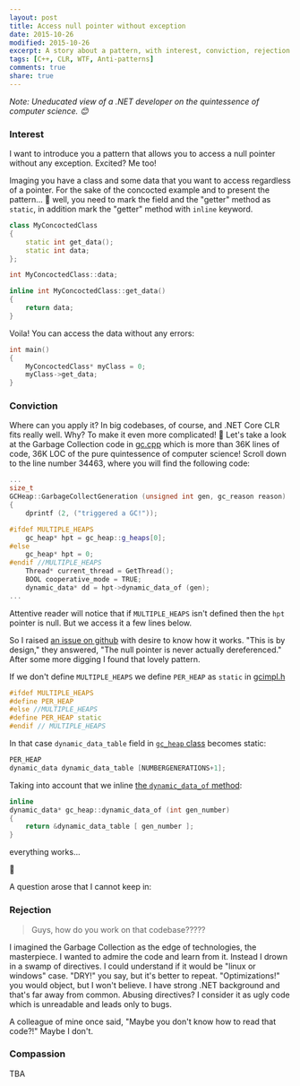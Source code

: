 ```yaml
---
layout: post
title: Access null pointer without exception
date: 2015-10-26
modified: 2015-10-26
excerpt: A story about a pattern, with interest, conviction, rejection and compassion in the end.
tags: [C++, CLR, WTF, Anti-patterns]
comments: true
share: true
---
```


_Note: Uneducated view of a .NET developer on the quintessence of computer science. :blush:_

### Interest

I want to introduce you a pattern that allows you to access a null pointer without any exception. Excited? Me too!

Imaging you have a class and some data that you want to access regardless of a pointer. For the sake of the concocted example and to present the pattern... :grimacing: well, you need to mark the field and the "getter" method as `static`, in addition mark the "getter" method with `inline` keyword.

```cpp
class MyConcoctedClass
{
	static int get_data();
	static int data;
};

int MyConcoctedClass::data;

inline int MyConcoctedClass::get_data()
{
	return data;
}
```

Voila! You can access the data without any errors:

```cpp
int main()
{
	MyConcoctedClass* myClass = 0;
	myClass->get_data;
}
```

### Conviction

Where can you apply it? In big codebases, of course, and .NET Core CLR fits really well. Why? To make it even more complicated! :japanese_ogre:
Let's take a look at the Garbage Collection code in [gc.cpp][gc.cpp] which is more than 36K lines of code, 36K LOC of the pure quintessence of computer science! Scroll down to the line number 34463, where you will find the following code:

```cpp
...
size_t
GCHeap::GarbageCollectGeneration (unsigned int gen, gc_reason reason)
{
    dprintf (2, ("triggered a GC!"));

#ifdef MULTIPLE_HEAPS
    gc_heap* hpt = gc_heap::g_heaps[0];
#else
    gc_heap* hpt = 0;
#endif //MULTIPLE_HEAPS
    Thread* current_thread = GetThread();
    BOOL cooperative_mode = TRUE;
    dynamic_data* dd = hpt->dynamic_data_of (gen);
...
```

Attentive reader will notice that if `MULTIPLE_HEAPS` isn't defined then the `hpt` pointer is null. But we access it a few lines below.

So I raised [an issue on github][issue] with desire to know how it works. "This is by design," they answered, "The null pointer is never actually dereferenced." After some more digging I found that lovely pattern.

If we don't define `MULTIPLE_HEAPS` we define `PER_HEAP` as `static` in [gcimpl.h][gcimpl.h]

```cpp
#ifdef MULTIPLE_HEAPS
#define PER_HEAP
#else //MULTIPLE_HEAPS
#define PER_HEAP static
#endif // MULTIPLE_HEAPS
```

In that case `dynamic_data_table` field in [`gc_heap` class][gcpriv.h-static] becomes static:

```cpp
PER_HEAP
dynamic_data dynamic_data_table [NUMBERGENERATIONS+1];
```

Taking into account that we inline [the `dynamic_data_of` method][gcpriv.h-inline]:

```cpp
inline
dynamic_data* gc_heap::dynamic_data_of (int gen_number)
{
    return &dynamic_data_table [ gen_number ];
}
```

everything works...

:see_no_evil:

A question arose that I cannot keep in:

### Rejection

> Guys, how do you work on that codebase?????

I imagined the Garbage Collection as the edge of technologies, the masterpiece. I wanted to admire the code and learn from it. Instead I drown in a swamp of directives. I could understand if it would be "linux or windows" case. "DRY!" you say, but it's better to repeat. "Optimizations!" you would object, but I won't believe. I have strong .NET background and that's far away from common. Abusing directives? I consider it as ugly code which is unreadable and leads only to bugs.

A colleague of mine once said, "Maybe you don't know how to read that code?!" Maybe I don't.

### Compassion

TBA

  [gc.cpp]: https://raw.githubusercontent.com/dotnet/coreclr/release/1.0.0-rc1/src/gc/gc.cpp
  [issue]: https://github.com/dotnet/coreclr/issues/1860
  [gcimpl.h]: https://github.com/dotnet/coreclr/blob/release/1.0.0-rc1/src/gc/gcimpl.h#L22
  [gcpriv.h-static]: https://github.com/dotnet/coreclr/blob/release/1.0.0-rc1/src/gc/gcpriv.h#L3431
  [gcpriv.h-inline]: https://github.com/dotnet/coreclr/blob/release/1.0.0-rc1/src/gc/gcpriv.h#L4276
